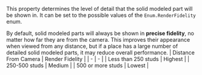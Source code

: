 This property determines the level of detail that the solid modeled part
will be shown in. It can be set to the possible values of the
`Enum.RenderFidelity` enum.

By default, solid modeled parts will always be shown in **precise
fidelity**, no matter how far they are from the camera. This improves
their appearance when viewed from any distance, but if a place has a large
number of detailed solid modeled parts, it may reduce overall performance.
| Distance From Camera | Render Fidelity |
| - | - |
| Less than 250 studs | Highest |
| 250-500 studs | Medium |
| 500 or more studs | Lowest |